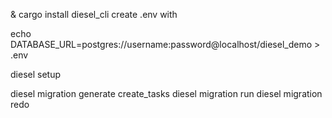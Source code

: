 & cargo install diesel_cli
create .env with 

echo DATABASE_URL=postgres://username:password@localhost/diesel_demo > .env

diesel setup

diesel migration generate create_tasks
diesel migration run
diesel migration redo
